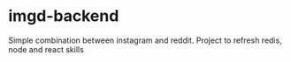 # imgd-backend
Simple combination between instagram and reddit. Project to refresh redis, node and react skills

